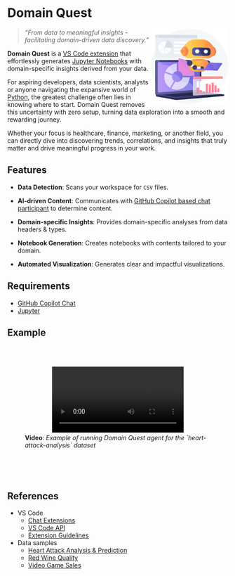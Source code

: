 # Domain Quest

<img alt="Solution design diagram" src="./images/domain-quest.png" width="35%" align="right"/>

> *“From data to meaningful insights - facilitating domain-driven data discovery.”*

**Domain Quest** is a [VS Code extension](https://code.visualstudio.com/docs/editor/extension-marketplace) that effortlessly generates [Jupyter Notebooks](https://code.visualstudio.com/docs/datascience/jupyter-notebooks) with domain-specific insights derived from your data.

For aspiring developers, data scientists, analysts or anyone navigating the expansive world of [Python](https://www.python.org/), the greatest challenge often lies in knowing where to start. Domain Quest removes this uncertainty with zero setup, turning data exploration into a smooth and rewarding journey.

Whether your focus is healthcare, finance, marketing, or another field, you can directly dive into discovering trends, correlations, and insights that truly matter and drive meaningful progress in your work.


## Features

* **Data Detection**: Scans your workspace for `CSV` files.

* **AI-driven Content**: Communicates with [GitHub Copilot based chat participant](./src/prompts/base.md) to determine content.

* **Domain-specific Insights**: Provides domain-specific analyses from data headers & types.

* **Notebook Generation**: Creates notebooks with contents tailored to your domain.

* **Automated Visualization**: Generates clear and impactful visualizations.


## Requirements

- [GitHub Copilot Chat](https://code.visualstudio.com/api/extension-guides/chat)
- [Jupyter](https://marketplace.visualstudio.com/items?itemName=ms-toolsai.jupyter)


## Example

<br><br>
<figure>
<div align="center">
  <video src="https://github.com/user-attachments/assets/fcf02847-8ced-42b7-b24a-5cbfea392cb6" controls="controls" />    
</div>
  <figcaption>
    <b>Video</b>: <i>Example of running Domain Quest agent for the `heart-attack-analysis` dataset</i>
  </figcaption>
</figure>
<br><br><br>

## References

* VS Code
  * [Chat Extensions](https://code.visualstudio.com/api/extension-guides/chat)
  * [VS Code API](https://code.visualstudio.com/api/references/vscode-api)
  * [Extension Guidelines](https://code.visualstudio.com/api/references/extension-guidelines)
* Data samples
  * [Heart Attack Analysis & Prediction](https://www.kaggle.com/code/kanncaa1/heart-attack-analysis-prediction)
  * [Red Wine Quality](https://www.kaggle.com/datasets/uciml/red-wine-quality-cortez-et-al-2009)
  * [Video Game Sales](https://www.kaggle.com/datasets/gregorut/videogamesales)
